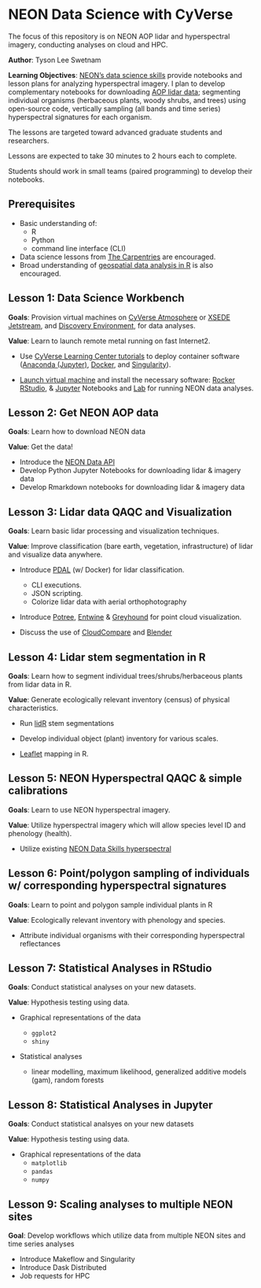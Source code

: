 # NEON Data Science with CyVerse

The focus of this repository is on NEON AOP lidar and hyperspectral imagery, conducting analyses on cloud and HPC.

**Author**: Tyson Lee Swetnam

**Learning Objectives**: [NEON’s data science skills](http://www.neonscience.org/opportunities/learning-opportunities/neon-data-skills) provide notebooks and lesson plans for analyzing hyperspectral imagery. I plan to develop complementary notebooks for downloading [AOP lidar data](http://www.neonscience.org/data-collection/airborne-remote-sensing); segmenting individual organisms (herbaceous plants, woody shrubs, and trees) using open-source code, vertically sampling (all bands and time series) hyperspectral signatures for each organism.

The lessons are targeted toward advanced graduate students and researchers. 

Lessons are expected to take 30 minutes to 2 hours each to complete.

Students should work in small teams (paired programming) to develop their notebooks. 

## Prerequisites

* Basic understanding of:
  * R 
  * Python 
  * command line interface (CLI)
* Data science lessons from [The Carpentries](https://software-carpentry.org/lessons/) are encouraged. 
* Broad understanding of [geospatial data analysis in R](http://www.datacarpentry.org/r-spatial-data-management-intro/) is also encouraged. 

## Lesson 1: Data Science Workbench

**Goals**: Provision virtual machines on [CyVerse Atmosphere](https://atmo.cyverse.org/application) or [XSEDE Jetstream](https://use.jetstream-cloud.org/application), and [Discovery Environment](https://de.cyverse.org/de/), for data analyses.

**Value**: Learn to launch remote metal running on fast Internet2.

* Use [CyVerse Learning Center tutorials](https://cyverse-ez-quickstart.readthedocs-hosted.com/en/latest/) to deploy container software ([Anaconda (Jupyter)](https://anaconda.org/anaconda/jupyter), [Docker](https://www.docker.com/), and [Singularity](http://singularity.lbl.gov/)).

* [Launch virtual machine]() and install the necessary software: [Rocker RStudio](https://hub.docker.com/u/rocker/), & [Jupyter](http://jupyter.org/) Notebooks and [Lab](https://github.com/jupyterlab/jupyterlab) for running NEON data analyses.

## Lesson 2: Get NEON AOP data

**Goals**: Learn how to download NEON data

**Value**: Get the data!

* Introduce the [NEON Data API](https://github.com/NEONScience/neon-data-api)   
* Develop Python Jupyter Notebooks for downloading lidar & imagery data 
* Develop Rmarkdown notebooks for downloading lidar & imagery data

## Lesson 3: Lidar data QAQC and Visualization

**Goals**: Learn basic lidar processing and visualization techniques.

**Value**: Improve classification (bare earth, vegetation, infrastructure) of lidar and visualize data anywhere. 

* Introduce [PDAL](https://www.pdal.io/) (w/ Docker) for lidar classification. 
  * CLI executions.
  * JSON scripting.
  * Colorize lidar data with aerial orthophotography

* Introduce [Potree](http://www.potree.org/), [Entwine](https://entwine.io/) & [Greyhound](https://greyhound.io/) for point cloud visualization.

* Discuss the use of [CloudCompare](http://www.danielgm.net/cc/) and [Blender]()

## Lesson 4: Lidar stem segmentation in R

**Goals**: Learn how to segment individual trees/shrubs/herbaceous plants from lidar data in R.

**Value**: Generate ecologically relevant inventory (census) of physical characteristics.

* Run [lidR](https://github.com/Jean-Romain/lidR) stem segmentations

* Develop individual object (plant) inventory for various scales.

* [Leaflet](https://rstudio.github.io/leaflet/) mapping in R.

## Lesson 5: NEON Hyperspectral QAQC & simple calibrations

**Goals**: Learn to use NEON hyperspectral imagery.

**Value**: Utilize hyperspectral imagery which will allow species level ID and phenology (health).

* Utilize existing [NEON Data Skills hyperspectral](http://neondataskills.org/hyperspectral-remote-sensing/)

## Lesson 6: Point/polygon sampling of individuals w/ corresponding hyperspectral signatures

**Goals**: Learn to point and polygon sample individual plants in R

**Value**: Ecologically relevant inventory with phenology and species.

* Attribute individual organisms with their corresponding hyperspectral reflectances

## Lesson 7: Statistical Analyses in RStudio

**Goals**: Conduct statistical analyses on your new datasets.

**Value**: Hypothesis testing using data.

* Graphical representations of the data 
  * `ggplot2`
  * `shiny`
  
* Statistical analyses
  * linear modelling, maximum likelihood, generalized additive models (gam), random forests

## Lesson 8: Statistical Analyses in Jupyter

**Goals**: Conduct statistical analsyes on your new datasets

**Value**: Hypothesis testing using data.

* Graphical representations of the data
  * `matplotlib`
  * `pandas`
  * `numpy`
  
## Lesson 9: Scaling analyses to multiple NEON sites

**Goal**: Develop workflows which utilize data from multiple NEON sites and time series analyses

* Introduce Makeflow and Singularity
* Introduce Dask Distributed
* Job requests for HPC
